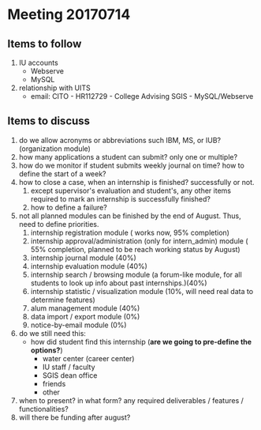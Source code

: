 # Meeting 20170714

## Items to follow
1. IU accounts
    * Webserve
    * MySQL
2. relationship with UITS
    * email: CITO - HR112729 - College Advising SGIS - MySQL/Webserve
    
## Items to discuss
1. do we allow acronyms or abbreviations such IBM, MS, or IUB? (organization module)
2. how many applications a student can submit? only one or multiple?
3. how do we monitor if student submits weekly journal on time? how to define the start of a week?
3. how to close a case, when an internship is finished? successfully or not.
    1. except supervisor's evaluation and student's, any other items required to mark an internship is successfully finished?
    2. how to define a failure?
2. not all planned modules can be finished by the end of August. Thus, need to define priorities.
    1. internship registration module ( works now, 95% completion)
    2. internship approval/administration (only for intern_admin) module ( 55% completion, planned to be reach working status by August)
    3. internship journal module (40%)
    4. internship evaluation module (40%)
    5. internship search / browsing module (a forum-like module, for all students to look up info about past internships.)(40%)
    6. internship statistic / visualization module (10%, will need real data to determine features)
    7. alum management module (40%)
    8. data import / export module (0%)
    9. notice-by-email module (0%)
8. do we still need this:
    * how did student find this internship (**are we going to pre-define the options?**)
         * water center (career center)
         * IU staff / faculty
         * SGIS dean office
         * friends
         * other
4. when to present? in what form? any required deliverables / features / functionalities?
3. will there be funding after august?